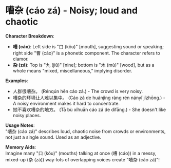 # **嘈杂 (cáo zá) - Noisy; loud and chaotic**

**Character Breakdown**:  
- **嘈 (cáo)**: Left side is "口 (kǒu)" [mouth], suggesting sound or speaking; right side "曹 (cáo)" is a phonetic component. The character refers to clamor.  
- **杂 (zá)**: Top is "九 (jiǔ)" [nine]; bottom is "木 (mù)" [wood], but as a whole means "mixed, miscellaneous," implying disorder.

**Examples**:  
- 人群很嘈杂。 (Rénqún hěn cáo zá.) - The crowd is very noisy.  
- 嘈杂的环境让人难以集中。 (Cáo zá de huánjìng ràng rén nányǐ jízhōng.) - A noisy environment makes it hard to concentrate.  
- 她不喜欢嘈杂的地方。 (Tā bù xǐhuān cáo zá de dìfāng.) - She doesn't like noisy places.

**Usage Notes**:  
"嘈杂 (cáo zá)" describes loud, chaotic noise from crowds or environments, not just a single sound. Used as an adjective.

**Memory Aids**:  
Imagine many "口 (kǒu)" (mouths) talking at once (嘈 (cáo)) in a messy, mixed-up (杂 (zá)) way-lots of overlapping voices create "嘈杂 (cáo zá)"!
